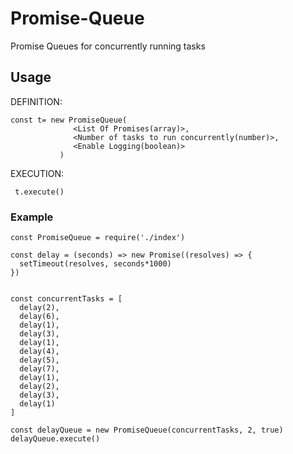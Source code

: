 # Promise-Queue
Promise Queues for concurrently running tasks


## Usage

DEFINITION: 
```
const t= new PromiseQueue(
              <List Of Promises(array)>,
              <Number of tasks to run concurrently(number)>,
              <Enable Logging(boolean)>
           )
```

EXECUTION:
 ```
  t.execute()
```



### Example
```
const PromiseQueue = require('./index')

const delay = (seconds) => new Promise((resolves) => {
  setTimeout(resolves, seconds*1000)
})


const concurrentTasks = [
  delay(2),
  delay(6),
  delay(1),
  delay(3),
  delay(1),
  delay(4),
  delay(5),
  delay(7),
  delay(1),
  delay(2),
  delay(3),
  delay(1)
]

const delayQueue = new PromiseQueue(concurrentTasks, 2, true)
delayQueue.execute()  

```
